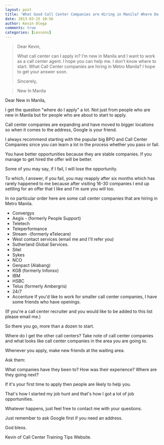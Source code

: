 ```yaml
---
layout: post
title: 'What Good Call Center Companies are Hiring in Manila? Where Do I Apply First?'
date: 2013-03-25 10:56
author: Kevin Olega
comments: true
categories: [Lessons]
---
```

> Dear Kevin,
> 
> What call center can I apply in? I’m new in Manila and I want to work as a call center agent. I hope you can help me. I don’t know where to start. What Call Center companies are hiring in Metro Manila? I hope to get your answer soon.
> 
> Sincerely,

> New In Manila


Dear New in Manila,

I get the question "where do I apply" a lot. Not just from people who are new in Manila but for people who are about to start to apply.

Call center companies are expanding and have moved to bigger locations so when it comes to the address, Google is your friend.

I always recommend starting with the popular big BPO and Call Center Companies since you can learn a lot in the process whether you pass or fail.

You have better opportunities because they are stable companies. If you manage to get hired the offer will be better.

Some of you may say, if I fail, I will lose the opportunity. 

To which, I answer, if you fail, you may reapply after six months which has rarely happened to me because after visiting 16-30 companies I end up settling for an offer that I like and I'm sure you will too.

In no particular order here are some call center companies that are hiring in Metro Manila.

- Convergys
- Aegis - (formerly People Support)
- Teletech
- Teleperformance
- Stream -(formerly eTelecare)
- West contact services (email me and I'll refer you)
- Sutherland Global Services.
- Sitel
- Sykes
- NCO
- Genpact (Alabang)
- KGB (formerly Infonxx)
- IBM
- HSBC
- Telus (formerly Ambergris)
- 24/7
- Accenture
If you'd like to work for smaller call center companies, I have some friends who have openings. 

(If you're a call center recruiter and you would like to be added to this list please email me.)

So there you go, more than a dozen to start.

Where do I get the other call centers? Take note of call center companies and what looks like call center companies in the area you are going to. 

Whenever you apply, make new friends at the waiting area. 

Ask them:

What companies have they been to?
How was their experience?
Where are they going next?

If it's your first time to apply then people are likely to help you.

That's how I started my job hunt and that's how I got a lot of job opportunities.

Whatever happens, just feel free to contact me with your questions. 

Just remember to ask Google first if you need an address.

God bless.

Kevin of Call Center Training Tips Website.
